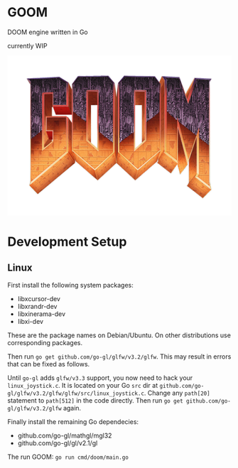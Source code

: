# GOOM
DOOM engine written in Go

currently WIP

![Alt text](/misc/goom.png?raw=true "GOOM")

# Development Setup

## Linux

First install the following system packages:

- libxcursor-dev
- libxrandr-dev
- libxinerama-dev
- libxi-dev

These are the package names on Debian/Ubuntu. On other distributions use corresponding packages.

Then run `go get github.com/go-gl/glfw/v3.2/glfw`.
This may result in errors that can be fixed as follows.

Until `go-gl` adds `glfw/v3.3` support, you now need to hack your `linux_joystick.c`. It is located on your Go `src` dir at `github.com/go-gl/glfw/v3.2/glfw/glfw/src/linux_joystick.c`.
Change any `path[20]` statement to `path[512]` in the code directly.
Then run `go get github.com/go-gl/glfw/v3.2/glfw` again.

Finally install the remaining Go dependecies:

- github.com/go-gl/mathgl/mgl32
- github.com/go-gl/gl/v2.1/gl

The run GOOM: `go run cmd/doom/main.go`

